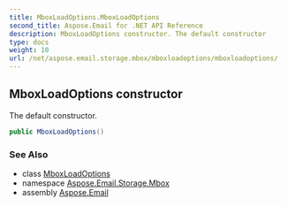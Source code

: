 ```yaml
---
title: MboxLoadOptions.MboxLoadOptions
second_title: Aspose.Email for .NET API Reference
description: MboxLoadOptions constructor. The default constructor
type: docs
weight: 10
url: /net/aspose.email.storage.mbox/mboxloadoptions/mboxloadoptions/
---
```

## MboxLoadOptions constructor

The default constructor.

```csharp
public MboxLoadOptions()
```

### See Also

* class [MboxLoadOptions](../)
* namespace [Aspose.Email.Storage.Mbox](../../mboxloadoptions/)
* assembly [Aspose.Email](../../../)


